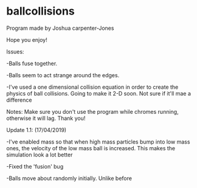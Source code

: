 # ballcollisions
Program made by Joshua carpenter-Jones

Hope you enjoy!

Issues:

-Balls fuse together. 

-Balls seem to act strange around the edges.

-I've used a one dimensional collision equation in order to create the physics of ball collisions. Going to make it 2-D soon. Not sure if it'll mae a difference


Notes:
Make sure you don't use the program while chromes running, otherwise it will lag. Thank you!

Update 1.1: (17/04/2019)

-I've enabled mass so that when high mass particles bump into low mass ones, the velocity of the low mass ball is increased. This makes the simulation look a lot better

-Fixed the 'fusion' bug

-Balls move about randomly initially. Unlike before



